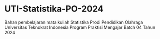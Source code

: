 # UTI-Statistika-PO-2024
Bahan pembelajaran mata kuliah Statistika Prodi Pendidikan Olahraga Universitas Teknokrat Indonesia Program Praktisi Mengajar Batch 04 Tahun 2024
